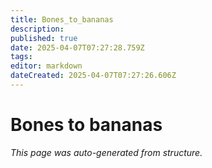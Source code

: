 ```yaml
---
title: Bones_to_bananas
description: 
published: true
date: 2025-04-07T07:27:28.759Z
tags: 
editor: markdown
dateCreated: 2025-04-07T07:27:26.606Z
---
```


# Bones to bananas

*This page was auto-generated from structure.*